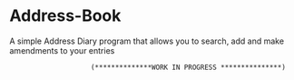 # Address-Book
A simple Address Diary program that allows you to search, add and make amendments to your entries

                        (**************WORK IN PROGRESS ***************)
